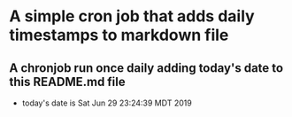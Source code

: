 A simple cron job that adds daily timestamps to markdown file
============================================================
## A chronjob run once daily adding today's date to this README.md file
* today's date is Sat Jun 29 23:24:39 MDT 2019
